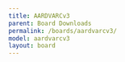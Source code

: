 ```yaml
---
title: AARDVARCv3
parent: Board Downloads
permalink: /boards/aardvarcv3/
model: aardvarcv3
layout: board
---
```

